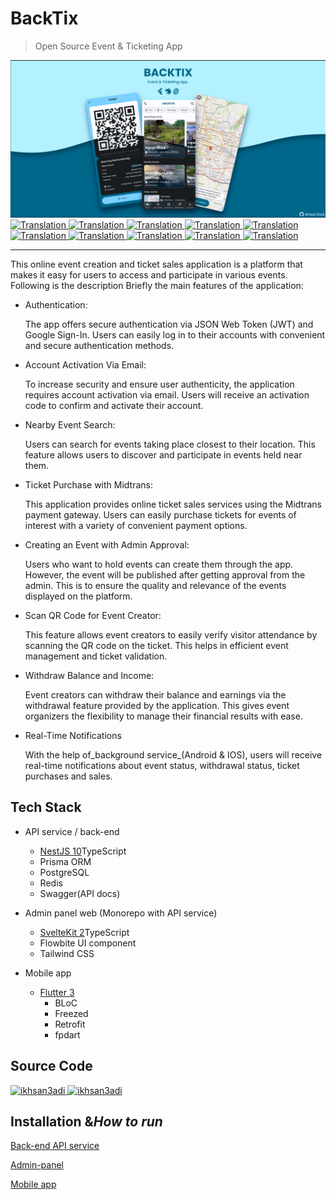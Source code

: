 # BackTix

> Open Source Event & Ticketing App

<img src="assets/social_preview.png">

<a href="./README.md">
  <img alt="Translation" src="https://img.shields.io/badge/Bahasa_Indonesia-blue?style=for-the-badge&logo=googletranslate&logoColor=blue&labelColor=white">
</a>
<a href="./README.en.md">
  <img alt="Translation" src="https://img.shields.io/badge/English-blue?style=for-the-badge&logo=googletranslate&logoColor=blue&labelColor=white">
</a>
<a href="./README.zh-CN.md">
  <img alt="Translation" src="https://img.shields.io/badge/简体中文-blue?style=for-the-badge&logo=googletranslate&logoColor=blue&labelColor=white">
</a>
<a href="./README.ja.md">
  <img alt="Translation" src="https://img.shields.io/badge/日本語-blue?style=for-the-badge&logo=googletranslate&logoColor=blue&labelColor=white">
</a>
<a href="./README.ar.md">
  <img alt="Translation" src="https://img.shields.io/badge/Arabic_عربي-blue?style=for-the-badge&logo=googletranslate&logoColor=blue&labelColor=white">
</a>
<a href="./README.pt.md">
  <img alt="Translation" src="https://img.shields.io/badge/Português-blue?style=for-the-badge&logo=googletranslate&logoColor=blue&labelColor=white">
</a>
<a href="./README.es.md">
  <img alt="Translation" src="https://img.shields.io/badge/Español-blue?style=for-the-badge&logo=googletranslate&logoColor=blue&labelColor=white">
</a>
<a href="./README.fr.md">
  <img alt="Translation" src="https://img.shields.io/badge/Français-blue?style=for-the-badge&logo=googletranslate&logoColor=blue&labelColor=white">
</a>
<a href="./README.vi.md">
  <img alt="Translation" src="https://img.shields.io/badge/Tiếng_Việt-blue?style=for-the-badge&logo=googletranslate&logoColor=blue&labelColor=white">
</a>
<a href="./README.hi.md">
  <img alt="Translation" src="https://img.shields.io/badge/Hindi_हिंदी-blue?style=for-the-badge&logo=googletranslate&logoColor=blue&labelColor=white">
</a>

* * *

This online event creation and ticket sales application is a platform that makes it easy for users to access and participate in various events. Following is the description
Briefly the main features of the application:

-   Authentication:

    The app offers secure authentication via JSON Web Token (JWT) and Google Sign-In. Users can easily log in to their accounts with convenient and secure authentication methods.

-   Account Activation Via Email:

    To increase security and ensure user authenticity, the application requires account activation via email. Users will receive an activation code to confirm and activate their account.

-   Nearby Event Search:

    Users can search for events taking place closest to their location. This feature allows users to discover and participate in events held near them.

-   Ticket Purchase with Midtrans:

    This application provides online ticket sales services using the Midtrans payment gateway. Users can easily purchase tickets for events of interest with a variety of convenient payment options.

-   Creating an Event with Admin Approval:

    Users who want to hold events can create them through the app. However, the event will be published after getting approval from the admin. This is to ensure the quality and relevance of the events displayed on the platform.

-   Scan QR Code for Event Creator:

    This feature allows event creators to easily verify visitor attendance by scanning the QR code on the ticket. This helps in efficient event management and ticket validation.

-   Withdraw Balance and Income:

    Event creators can withdraw their balance and earnings via the withdrawal feature provided by the application. This gives event organizers the flexibility to manage their financial results with ease.

-   Real-Time Notifications

    With the help of_background service_(Android & IOS), users will receive real-time notifications about event status, withdrawal status, ticket purchases and sales.

## Tech Stack

-   API service / back-end

    -   [NestJS 10](https://nestjs.com/)TypeScript
    -   Prisma ORM
    -   PostgreSQL
    -   Redis
    -   Swagger(API docs)

-   Admin panel web (Monorepo with API service)

    -   [SvelteKit 2](https://kit.svelte.dev/)TypeScript
    -   Flowbite UI component
    -   Tailwind CSS

-   Mobile app

    -   [Flutter 3](https://flutter.dev/)
        -   BLoC
        -   Freezed
        -   Retrofit
        -   fpdart

## Source Code

<a href="https://github.com/ikhsan3adi/backtix-app">
  <img height='25em' src="https://img.shields.io/badge/BackTix_App-027DFD?style=for-the-badge&logo=github&logoColor=white" title="ikhsan3adi" />
</a>

<a href="https://github.com/ikhsan3adi/backtix-service">
  <img height='25em' src="https://img.shields.io/badge/BackTix_Api_Service & Admin panel-ea2845?style=for-the-badge&logo=github&logoColor=white" title="ikhsan3adi" />
</a>

## Installation &_How to run_

[Back-end API service](docs/api-service.md)

[Admin-panel](docs/admin-panel.md)

[Mobile app](docs/mobile-app.md)
